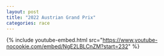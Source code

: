 ```yaml
---
layout: post
title: "2022 Austrian Grand Prix"
categories: race
---
```


{% include youtube-embed.html src="https://www.youtube-nocookie.com/embed/NgE2LBLCnZM?start=232" %}

